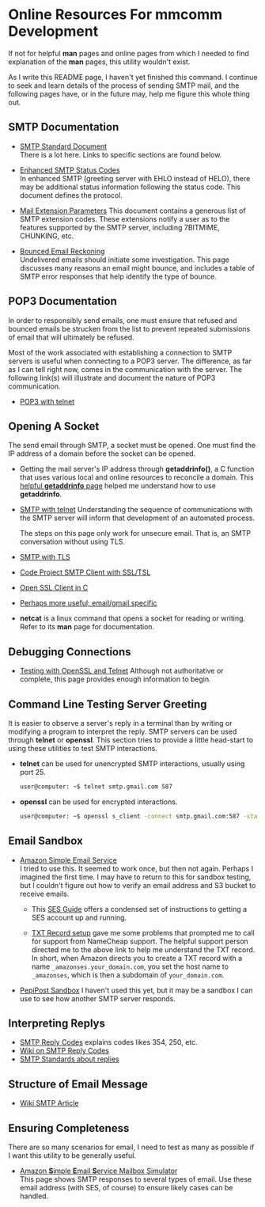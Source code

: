 # Online Resources For mmcomm Development

If not for helpful **man** pages and online pages from which
I needed to find explanation of the **man** pages, this utility
wouldn't exist.

As I write this README page, I haven't yet finished this command.
I continue to seek and learn details of the process of sending
SMTP mail, and the following pages have, or in the future may,
help me figure this whole thing out.

## SMTP Documentation

- [SMTP Standard Document](https://tools.ietf.org/html/rfc5321)  
  There is a lot here.  Links to specific sections are found below.

- [Enhanced SMTP Status Codes](https://tools.ietf.org/html/rfc3463)  
  In enhanced SMTP (greeting server with EHLO instead of HELO),
  there may be additional status information following the status
  code.  This document defines the protocol.

- [Mail Extension Parameters](https://www.iana.org/assignments/mail-parameters/mail-parameters.txt)
  This document contains a generous list of SMTP extension
  codes.  These extensions notify a user as to the features
  supported by the SMTP server, including 7BITMIME, CHUNKING,
  etc.

- [Bounced Email Reckoning](https://www.vtiger.com/docs/email-bounces-and-error-codes)  
  Undelivered emails should initiate some investigation.  This
  page discusses many reasons an email might bounce, and includes
  a table of SMTP error responses that help identify the type
  of bounce.

## POP3 Documentation

In order to responsibly send emails, one must ensure that refused
and bounced emails be strucken from the list to prevent repeated
submissions of email that will ultimately be refused.

Most of the work associated with establishing a connection to SMTP
servers is useful when connecting to a POP3 server.  The difference,
as far as I can tell right now, comes in the communication with
the server.  The following link(s) will illustrate and document
the nature of POP3 communication.

- [POP3 with telnet](https://www.shellhacks.com/retrieve-email-pop3-server-command-line/)

## Opening A Socket

The send email through SMTP, a socket must be opened.  One must
find the IP address of a domain before the socket can be opened.

- Getting the mail server's IP address through **getaddrinfo()**,
  a C function that uses various local and online resources to
  reconcile a domain.
  This [helpful **getaddrinfo** page](https://jameshfisher.com/2018/02/03/what-does-getaddrinfo-do/)
  helped me understand how to use **getaddrinfo**.

- [SMTP with telnet](https://www.wikihow.com/Send-Email-Using-Telnet)
  Understanding the sequence of communications with the SMTP
  server will inform that development of an automated process.

  The steps on this page only work for unsecure email.  That is,
  an SMTP conversation without using TLS.

- [SMTP with TLS](https://halon.io/blog/how-to-test-smtp-servers-using-the-command-line/)

- [Code Project SMTP Client with SSL/TSL](https://www.codeproject.com/Articles/98355/SMTP-Client-with-SSL-TLS)

- [Open SSL Client in C](https://aticleworld.com/ssl-server-client-using-openssl-in-c/)

- [Perhaps more useful; email/gmail specific](https://codevlog.com/gmailsmtp-gmail-com-using-c-programming-ssl/118)

- **netcat** is a linux command that opens a socket for reading or writing.
  Refer to its **man** page for documentation.

## Debugging Connections

- [Testing with OpenSSL and Telnet](https://www.stevenrombauts.be/2018/12/test-smtp-with-telnet-or-openssl/)
  Although not authoritative or complete, this page provides
  enough information to begin.

## Command Line Testing Server Greeting

It is easier to observe a server's reply in a terminal than by
writing or modifying a program to interpret the reply.  SMTP servers
can be used through **telnet** or **openssl**.  This section tries to
provide a little head-start to using these utilities to test SMTP
interactions.

- **telnet** can be used for unencrypted SMTP interactions, usually
  using port 25.

  ~~~sh
  user@computer: ~$ telnet smtp.gmail.com 587
  ~~~

- **openssl** can be used for encrypted interactions.

  ~~~sh
  user@computer: ~$ openssl s_client -connect smtp.gmail.com:587 -starttls smtp
  ~~~


## Email Sandbox

- [Amazon Simple Email Service](https://docs.aws.amazon.com/ses/latest/DeveloperGuide/Welcome.html)  
  I tried to use this.  It seemed to work once, but then not again.
  Perhaps I imagined the first time.  I may have to return to this
  for sandbox testing, but I couldn't figure out how to verify an
  email address and S3 bucket to receive emails.

  - This [SES Guide](https://blog.mailtrap.io/amazon-ses-explained/) offers
    a condensed set of instructions to getting a SES account up and
    running.

  - [TXT Record setup](https://www.namecheap.com/support/knowledgebase/article.aspx/317/2237/how-do-i-add-txtspfdkimdmarc-records-for-my-domain)
    gave me some problems that prompted me to call for support from
    NameCheap support.  The helpful support person directed me to the
    above link to help me understand the TXT record.  In short, when
    Amazon directs you to create a TXT record with a name `_amazonses.your_domain.com`,
    you set the host name to `_amazonses`, which is then a subdomain
    of `your_domain.com`.

- [PepiPost Sandbox](https://pepipost.com/blog/pepipost-sandbox/)
  I haven't used this yet, but it may be a sandbox I can use
  to see how another SMTP server responds.

## Interpreting Replys

- [SMTP Reply Codes](https://serversmtp.com/smtp-error/) explains codes likes 354, 250, etc.
- [Wiki on SMTP Reply Codes](https://en.wikipedia.org/wiki/List_of_SMTP_server_return_codes)
- [SMTP Standards about replies](https://tools.ietf.org/html/rfc5321#section-4.1.1.1)

## Structure of Email Message

- [Wiki SMTP Article](https://en.wikipedia.org/wiki/Simple_Mail_Transfer_Protocol)

## Ensuring Completeness

There are so many scenarios for email, I need to test as many as possible
if I want this utility to be generally useful.

- [Amazon **S**imple **E**mail **S**ervice Mailbox Simulator](https://docs.aws.amazon.com/ses/latest/DeveloperGuide/mailbox-simulator.html)  
  This page shows SMTP responses to several types of email.  Use these
  email address (with SES, of course) to ensure likely cases can be 
  handled.
